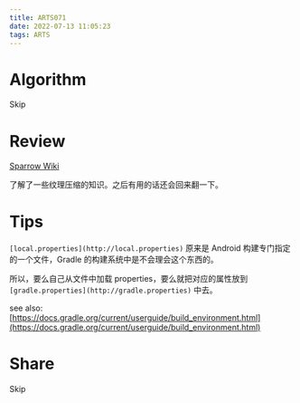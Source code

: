 ```yaml
---
title: ARTS071
date: 2022-07-13 11:05:23
tags: ARTS
---
```


# Algorithm

Skip

# Review

[Sparrow Wiki](https://wiki.sparrow-framework.org/manual/pvr_textures)

了解了一些纹理压缩的知识。之后有用的话还会回来翻一下。

# Tips

`[local.properties](http://local.properties)` 原来是 Android 构建专门指定的一个文件，Gradle 的构建系统中是不会理会这个东西的。

所以，要么自己从文件中加载 properties，要么就把对应的属性放到 `[gradle.properties](http://gradle.properties)` 中去。

see also: [https://docs.gradle.org/current/userguide/build_environment.html](https://docs.gradle.org/current/userguide/build_environment.html)

# Share

Skip
[](https://www.notion.so/8dd1061ce8944894affea0d1621ae2d7)
